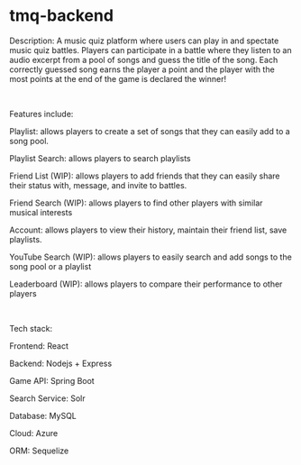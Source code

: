 # tmq-backend
Description:
A music quiz platform where users can play in and spectate music quiz battles. Players can participate in a battle where they listen to an audio excerpt from a pool of songs and guess the title of the song. Each correctly guessed song earns the player a point and the player with the most points at the end of the game is declared the winner!

<br />

Features include:

Playlist: allows players to create a set of songs that they can easily add to a song pool.

Playlist Search: allows players to search playlists

Friend List (WIP): allows players to add friends that they can easily share their status with, message, and invite to battles.

Friend Search (WIP): allows players to find other players with similar musical interests

Account: allows players to view their history, maintain their friend list, save playlists.

YouTube Search (WIP): allows players to easily search and add songs to the song pool or a playlist

Leaderboard (WIP): allows players to compare their performance to other players

<br />

Tech stack:

Frontend: React

Backend: Nodejs + Express

Game API: Spring Boot

Search Service: Solr

Database: MySQL

Cloud: Azure

ORM: Sequelize

